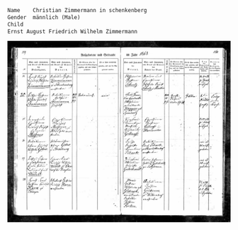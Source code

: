 
    Name	Christian Zimmermann in schenkenberg
    Gender	männlich (Male)
    Child
    Ernst August Friedrich Wilhelm Zimmermann

![image](./1869%20Ernst%20and%20Wilhelmine%20marriage.jpg)
